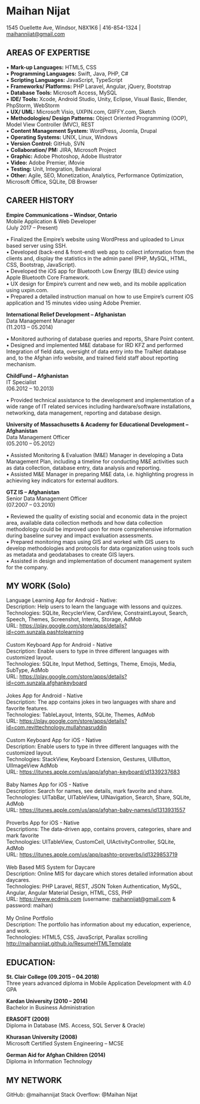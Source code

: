 # Maihan Nijat
1545 Ouellette Ave, Windsor, N8X1K6 | 416-854-1324 | maihannijat@gmail.com

## AREAS OF EXPERTISE

•	<b>Mark-up Languages:</b> HTML5, CSS<br>
•	<b>Programming Languages:</b> Swift, Java, PHP, C#<br>
•	<b>Scripting Languages:</b> JavaScript, TypeScript<br>
•	<b>Frameworks/ Platforms:</b> PHP Laravel, Angular, jQuery, Bootstrap<br>
•	<b>Database Tools:</b> Microsoft Access, MySQL<br>
•	<b>IDE/ Tools:</b> Xcode, Android Studio, Unity, Eclipse, Visual Basic, Blender, PhpStorm, WebStorm<br>
•	<b>UX/ UML:</b> Microsoft Visio, UXPIN.com, GlIFFY.com, Sketch<br>
•	<b>Methodologies/ Design Patterns:</b> Object Oriented Programming (OOP), Model View Controller (MVC), REST<br>
•	<b>Content Management System:</b> WordPress, Joomla, Drupal<br>
•	<b>Operating Systems:</b> UNIX, Linux, Windows<br>
•	<b>Version Control:</b> GitHub, SVN<br>
•	<b>Collaboration/ PM:</b> JIRA, Microsoft Project<br>
•	<b>Graphic:</b> Adobe Photoshop, Adobe Illustrator<br>
•	<b>Video:</b> Adobe Premier, iMovie<br>
•	<b>Testing:</b> Unit, Integration, Behavioral<br>
•	<b>Other:</b> Agile, SEO, Monetization, Analytics, Performance Optimization, Microsoft Office, SQLite, DB Browser<br>


## CAREER HISTORY

<b>Empire Communications – Windsor, Ontario</b><br>
Mobile Application & Web Developer <br>
(July 2017 – Present)<br>

•	Finalized the Empire’s website using WordPress and uploaded to Linux based server using SSH.<br> 
•	Developed (back-end & front-end) web app to collect information from the clients and, display the statistics in the admin panel (PHP, MySQL, HTML, CSS, Bootstrap, JavaScript).<br> 
•	Developed the iOS app for Bluetooth Low Energy (BLE) device using Apple Bluetooth Core Framework. <br>
•	UX design for Empire’s current and new web, and its mobile application using uxpin.com. <br>
•	Prepared a detailed instruction manual on how to use Empire’s current iOS application and 15 minutes video using Adobe Premier.<br>

<b>International Relief Development – Afghanistan</b><br>
Data Management Manager <br>
(11.2013 – 05.2014)<br>

•	Monitored authoring of database queries and reports, Share Point content.<br> 
•	Designed and implemented M&E database for IRD KFZ and performed Integration of field data, oversight of data entry into the TraiNet database and, to the Afghan info website, and trained field staff about reporting mechanism.<br>


<b>ChildFund – Afghanistan</b><br>
IT Specialist<br> 
(06.2012 – 10.2013)<br>

•	Provided technical assistance to the development and implementation of a wide range of IT related services including hardware/software installations, networking, data management, reporting and database design. <br>


<b>University of Massachusetts & Academy for Educational Development – Afghanistan</b><br>
Data Management Officer <br>
(05.2010 – 05.2012)<br>

•	Assisted Monitoring & Evaluation (M&E) Manager in developing a Data Management Plan, including a timeline for conducting M&E activities such as data collection, database entry, data analysis and reporting. <br>
•	Assisted M&E Manager in preparing M&E data, i.e. highlighting progress in achieving key indicators for external auditors.<br>


<b>GTZ IS – Afghanistan</b><br>
Senior Data Management Officer <br>
(07.2007 – 03.2010)<br>

•	Reviewed the quality of existing social and economic data in the project area, available data collection methods and how data collection methodology could be improved upon for more comprehensive information during baseline survey and impact evaluation assessments. <br>
•	Prepared monitoring maps using GIS and worked with GIS users to develop methodologies and protocols for data organization using tools such as metadata and geodatabases to create GIS layers. <br>
•	Assisted in design and implementation of document management system for the company.<br>

## MY WORK (Solo)<br>

Language Learning App for Android - Native: <br>
Description: Help users to learn the language with lessons and quizzes.<br>
Technologies: SQLite, RecyclerView, CardView, ConstraintLayout, Search, Speech, Themes, Screenshot, Intents, Storage, AdMob<br>
URL: https://play.google.com/store/apps/details?id=com.sunzala.pashtolearning<br><br>
Custom Keyboard App for Android - Native<br>
Description: Enable users to type in three different languages with customized layout.<br>
Technologies: SQLite, Input Method, Settings, Theme, Emojis, Media, SubType, AdMob<br>
URL: https://play.google.com/store/apps/details?id=com.sunzala.afghankeyboard<br><br>
Jokes App for Android - Native<br>
Description: The app contains jokes in two languages with share and favorite features.<br>
Technologies: TableLayout, Intents, SQLite, Themes, AdMob<br>
URL: https://play.google.com/store/apps/details?id=com.revittechnology.mullahnasruddin<br><br>
Custom Keyboard App for iOS - Native<br>
Description: Enable users to type in three different languages with the customized layout.<br>
Technologies: StackView, Keyboard Extension, Gestures, UIButton, UIImageView AdMob<br>
URL: https://itunes.apple.com/us/app/afghan-keyboard/id1339237683<br><br>
Baby Names App for iOS - Native<br>
Description: Search for names, see details, mark favorite and share.<br>
Technologies: UITabBar, UITableView, UINavigation, Search, Share, SQLite, AdMob<br>
URL: https://itunes.apple.com/us/app/afghan-baby-names/id1313931557<br><br>
Proverbs App for iOS - Native<br>
Descriptions: The data-driven app, contains provers, categories, share and mark favorite<br>
Technologies: UITableView, CustomCell, UIActivityController, SQLite, AdMob<br>
URL: https://itunes.apple.com/us/app/pashto-proverbs/id1329853719<br><br>
Web Based MIS System for Daycare<br>
Description: Online MIS for daycare which stores detailed information about daycares.<br>
Technologies: PHP Laravel, REST, JSON Token Authentication, MySQL, Angular, Angular Material Design, HTML, CSS, PHP<br>
URL: https://www.ecdmis.com (username: maihannijat@gmail.com & password: maihan)<br><br>
My Online Portfolio<br>
Description: The portfolio has information about my education, experience, and work.<br>
Technologies: HTML5, CSS, JavaScript, Parallax scrolling<br>
http://maihannijat.github.io/ResumeHTMLTemplate<br>

## EDUCATION:

<b>St. Clair College (09.2015 – 04.2018)</b><br>
Three years advanced diploma in Mobile Application Development with 4.0 GPA<br>

<b>Kardan University (2010 – 2014)</b><br>
Bachelor in Business Administration<br>

<b>ERASOFT (2009)</b><br>
Diploma in Database (MS. Access, SQL Server & Oracle)<br>

<b>Khurasan University (2008)</b><br>
Microsoft Certified System Engineering – MCSE<br>

<b>German Aid for Afghan Children (2014)</b><br>
Diploma in Information Technology<br>

## MY NETWORK

GitHub: @maihannijat		Stack Overflow: @Maihan Nijat
